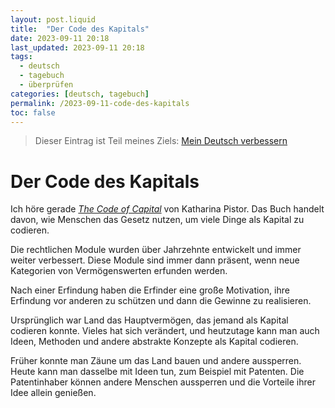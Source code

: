 ```yaml
---
layout: post.liquid
title:  "Der Code des Kapitals"
date: 2023-09-11 20:18
last_updated: 2023-09-11 20:18
tags:
  - deutsch
  - tagebuch
  - überprüfen
categories: [deutsch, tagebuch]
permalink: /2023-09-11-code-des-kapitals
toc: false
---
```


> Dieser Eintrag ist Teil meines Ziels: [Mein Deutsch verbessern](/now)


# Der Code des Kapitals

Ich höre gerade *[The Code of Capital](https://www.audible.com/pd/The-Code-of-Capital-Audiobook/1541431898)* von Katharina Pistor. Das Buch
handelt davon, wie Menschen das Gesetz nutzen, um viele Dinge als
Kapital zu codieren.

Die rechtlichen Module wurden über Jahrzehnte entwickelt und immer
weiter verbessert. Diese Module sind immer dann präsent, wenn neue
Kategorien von Vermögenswerten erfunden werden.

Nach einer Erfindung haben die Erfinder eine große Motivation, ihre
Erfindung vor anderen zu schützen und dann die Gewinne zu
realisieren.

Ursprünglich war Land das Hauptvermögen, das jemand als Kapital
codieren konnte. Vieles hat sich verändert, und heutzutage kann man
auch Ideen, Methoden und andere abstrakte Konzepte als Kapital
codieren.

Früher konnte man Zäune um das Land bauen und andere
aussperren. Heute kann man dasselbe mit Ideen tun, zum Beispiel mit
Patenten. Die Patentinhaber können andere Menschen aussperren und
die Vorteile ihrer Idee allein genießen.

